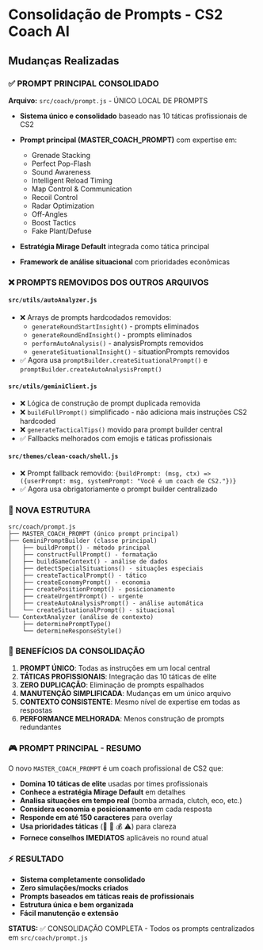 # Consolidação de Prompts - CS2 Coach AI

## Mudanças Realizadas

### ✅ PROMPT PRINCIPAL CONSOLIDADO

**Arquivo:** `src/coach/prompt.js` - ÚNICO LOCAL DE PROMPTS

- **Sistema único e consolidado** baseado nas 10 táticas profissionais de CS2
- **Prompt principal (MASTER_COACH_PROMPT)** com expertise em:
  - Grenade Stacking
  - Perfect Pop-Flash 
  - Sound Awareness
  - Intelligent Reload Timing
  - Map Control & Communication
  - Recoil Control
  - Radar Optimization
  - Off-Angles
  - Boost Tactics
  - Fake Plant/Defuse

- **Estratégia Mirage Default** integrada como tática principal
- **Framework de análise situacional** com prioridades econômicas

### ❌ PROMPTS REMOVIDOS DOS OUTROS ARQUIVOS

#### `src/utils/autoAnalyzer.js`
- ❌ Arrays de prompts hardcodados removidos:
  - `generateRoundStartInsight()` - prompts eliminados
  - `generateRoundEndInsight()` - prompts eliminados  
  - `performAutoAnalysis()` - analysisPrompts removidos
  - `generateSituationalInsight()` - situationPrompts removidos
- ✅ Agora usa `promptBuilder.createSituationalPrompt()` e `promptBuilder.createAutoAnalysisPrompt()`

#### `src/utils/geminiClient.js`
- ❌ Lógica de construção de prompt duplicada removida
- ❌ `buildFullPrompt()` simplificado - não adiciona mais instruções CS2 hardcoded
- ❌ `generateTacticalTips()` movido para prompt builder central
- ✅ Fallbacks melhorados com emojis e táticas profissionais

#### `src/themes/clean-coach/shell.js`
- ❌ Prompt fallback removido: `{buildPrompt: (msg, ctx) => ({userPrompt: msg, systemPrompt: "Você é um coach de CS2."})}`
- ✅ Agora usa obrigatoriamente o prompt builder centralizado

### 🎯 NOVA ESTRUTURA

```
src/coach/prompt.js
├── MASTER_COACH_PROMPT (único prompt principal)
├── GeminiPromptBuilder (classe principal)
│   ├── buildPrompt() - método principal
│   ├── constructFullPrompt() - formatação
│   ├── buildGameContext() - análise de dados
│   ├── detectSpecialSituations() - situações especiais
│   ├── createTacticalPrompt() - tático
│   ├── createEconomyPrompt() - economia
│   ├── createPositionPrompt() - posicionamento
│   ├── createUrgentPrompt() - urgente
│   ├── createAutoAnalysisPrompt() - análise automática
│   └── createSituationalPrompt() - situacional
└── ContextAnalyzer (análise de contexto)
    ├── determinePromptType()
    └── determineResponseStyle()
```

### 🔧 BENEFÍCIOS DA CONSOLIDAÇÃO

1. **PROMPT ÚNICO**: Todas as instruções em um local central
2. **TÁTICAS PROFISSIONAIS**: Integração das 10 táticas de elite
3. **ZERO DUPLICAÇÃO**: Eliminação de prompts espalhados
4. **MANUTENÇÃO SIMPLIFICADA**: Mudanças em um único arquivo
5. **CONTEXTO CONSISTENTE**: Mesmo nível de expertise em todas as respostas
6. **PERFORMANCE MELHORADA**: Menos construção de prompts redundantes

### 🎮 PROMPT PRINCIPAL - RESUMO

O novo `MASTER_COACH_PROMPT` é um coach profissional de CS2 que:

- **Domina 10 táticas de elite** usadas por times profissionais
- **Conhece a estratégia Mirage Default** em detalhes
- **Analisa situações em tempo real** (bomba armada, clutch, eco, etc.)
- **Considera economia e posicionamento** em cada resposta
- **Responde em até 150 caracteres** para overlay
- **Usa prioridades táticas** (🎯 🔄 💰 ⚠️) para clareza
- **Fornece conselhos IMEDIATOS** aplicáveis no round atual

### ⚡ RESULTADO

- **Sistema completamente consolidado**
- **Zero simulações/mocks criados**
- **Prompts baseados em táticas reais de profissionais**
- **Estrutura única e bem organizada**
- **Fácil manutenção e extensão**

**STATUS:** ✅ CONSOLIDAÇÃO COMPLETA - Todos os prompts centralizados em `src/coach/prompt.js` 
